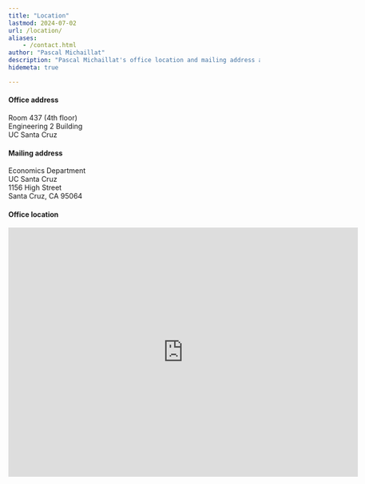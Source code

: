 ```yaml
---
title: "Location"
lastmod: 2024-07-02
url: /location/
aliases:
    - /contact.html
author: "Pascal Michaillat"
description: "Pascal Michaillat's office location and mailing address at the University of California, Santa Cruz."
hidemeta: true

---
```


<div class="thinline"></div>

#### Office address

Room 437 (4th floor)  
Engineering 2 Building  
UC Santa Cruz

<div class="thinline"></div>

#### Mailing address

Economics Department  
UC Santa Cruz  
1156 High Street  
Santa Cruz, CA 95064

<div class="thinline"></div>

#### Office location

<iframe src="https://www.google.com/maps/embed?pb=!1m18!1m12!1m3!1d203668.66166295038!2d-122.06180807362631!3d37.09743194165668!2m3!1f0!2f0!3f0!3m2!1i1024!2i768!4f13.1!3m3!1m2!1s0x808e4174e5b57475%3A0x97880f47ac591627!2sDepartment%20of%20Economics!5e0!3m2!1sen!2sus!4v1686026390720!5m2!1sen!2sus" width="700" height="500" style="border:0;" allowfullscreen="" loading="lazy"></iframe>